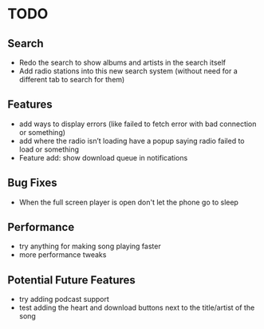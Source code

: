 # TODO

## Search
- Redo the search to show albums and artists in the search itself
- Add radio stations into this new search system (without need for a different tab to search for them)

## Features
- add ways to display errors (like failed to fetch error with bad connection or something)
- add where the radio isn’t loading have a popup saying radio failed to load or something
- Feature add: show download queue in notifications

## Bug Fixes
- When the full screen player is open don't let the phone go to sleep

## Performance
- try anything for making song playing faster
- more performance tweaks

## Potential Future Features
- try adding podcast support
- test adding the heart and download buttons next to the title/artist of the song